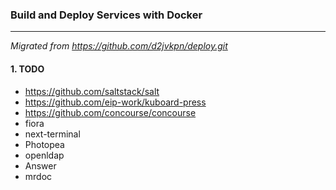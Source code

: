 ### Build and Deploy Services with Docker
---

*Migrated from https://github.com/d2jvkpn/deploy.git*

#### 1. TODO
- https://github.com/saltstack/salt
- https://github.com/eip-work/kuboard-press
- https://github.com/concourse/concourse
- fiora
- next-terminal
- Photopea
- openldap
- Answer
- mrdoc
